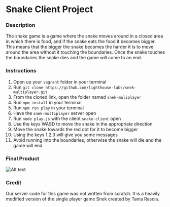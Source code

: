 # Snake Client Project

### Description
The snake game is a game where the snake moves around in a closed area in which there is food, and if the snake eats the food it becomes bigger. This means that the bigger the snake becomes the harder it is to move around the area without it touching the boundaries. Once the snake touches the boundaries the snake dies and the game will come to an end.

### Instructions
1. Open up your `vagrant` folder in your terminal
2. Run `git clone https://github.com/lighthouse-labs/snek-multiplayer.git`
3. From the cloned link, open the folder named `snek-muliplayer`
4. Run `npm install` in your terminal
5. Run `npm run play` in your terminal
6. Have the `snek-multiplayer` server open
7. Run `node play.js` with the client `snake-client` open
8. Use the keys WASD to move the snake in the appropriate direction
9. Move the snake towards the red dot for it to become bigger
10. Using the keys 1,2,3 will give you some messages
11. Avoid running into the boundaries, otherwise the snake will die and the game will end

### Final Product
![Alt text](../../Desktop/Screenshot%202023-06-24%20at%205.40.47%20PM.png)

### Credit
Our server code for this game was not written from scratch. It is a heavily modified version of the single player game Snek created by Tania Rascia.